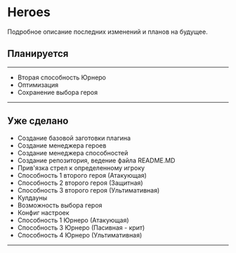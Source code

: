 # Heroes

Подробное описание последних изменений и планов на будущее.

## Планируется

***

* Вторая способность Юрнеро
* Оптимизация
* Сохранение выбора героя

***

## Уже сделано
* Создание базовой заготовки плагина
* Создание менеджера героев
* Создание менеджера способностей
* Создание репозитория, ведение файла README.MD
* Прив'язка стрел к определенному игроку
* Способность 1 второго героя (Атакующая)
* Способность 2 второго героя (Защитная)
* Способность 3 второго героя (Ультимативная)
* Кулдауны
* Возможность выбора героя
* Конфиг настроек 
* Способность 1 Юрнеро (Атакующая) 
* Способность 3 Юрнеро (Пасивная - крит)
* Способность 4 Юрнеро (Ультимативная)

***
